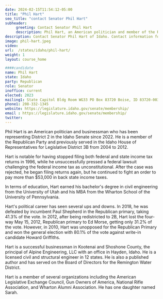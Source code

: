 ```yaml
---
date: 2024-02-15T11:54:12-05:00
title: "Phil Hart"
seo_title: "contact Senator Phil Hart"
subheader:
     greeting: Contact Senator Phil Hart
     description: Phil Hart, an American politician and member of the Republican Party, has been serving as a member of the Idaho State Senate, representing District 2, since assuming office on December 1, 2022.
description: Contact Senator Phil Hart of Idaho. Contact information for Phil Hart includes email address, phone number, and mailing address.
image: phil-hart.jpeg
video:
url:  /states/idaho/phil-hart/
weight: 1
layout: course_home

####candidate
name: Phil Hart
state: Idaho
party: Republican
role: Senator
inoffice: current
elected: 2023
mailing1: State Capitol Bldg Room WG33 PO Box 83720 Boise, ID 83720-0038
phone1: 208-332-1345
website: https://legislature.idaho.gov/senate/membership/
email : https://legislature.idaho.gov/senate/membership/
twitter:
---
```


Phil Hart is an American politician and businessman who has been representing District 2 in the Idaho Senate since 2022. He is a member of the Republican Party and previously served in the Idaho House of Representatives for Legislative District 3B from 2004 to 2012.

Hart is notable for having stopped filing both federal and state income tax returns in 1996, while he unsuccessfully pressed a federal lawsuit challenging the federal income tax as unconstitutional. After the case was rejected, he began filing returns again, but he continued to fight an order to pay more than $53,000 in back state income taxes.

In terms of education, Hart earned his bachelor's degree in civil engineering from the University of Utah and his MBA from the Wharton School of the University of Pennsylvania.

Hart's political career has seen several ups and downs. In 2018, he was defeated by incumbent Paul Shepherd in the Republican primary, taking 41.3% of the vote. In 2012, after being redistricted to 2B, Hart lost the four-way May 15, 2012, Republican primary to Ed Morse, getting only 31.2% of the vote. However, in 2010, Hart was unopposed for the Republican Primary and won the general election with 80.1% of the vote against write-in candidate Howard Griffiths.

Hart is a successful businessman in Kootenai and Shoshone County, the principal of Alpine Engineering, LLC with an office in Hayden, Idaho. He is a licensed civil and structural engineer in 12 states. He is also a published author and has served on the Board of Directors for the Remington Water District.

Hart is a member of several organizations including the American Legislative Exchange Council, Gun Owners of America, National Rifle Association, and Wharton Alumni Association. He has one daughter named Sarah.
